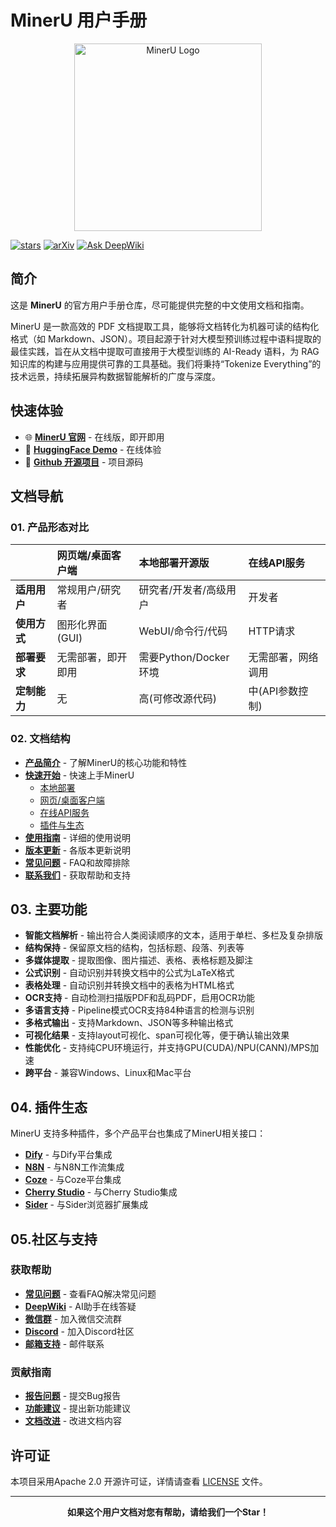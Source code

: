 # MinerU 用户手册

<div align="center">
  <img src="https://opendatalab.github.io/MinerU/images/MinerU-logo.png" width="300px" alt="MinerU Logo">
</div>

[![stars](https://img.shields.io/github/stars/opendatalab/MinerU.svg)](https://github.com/opendatalab/MinerU)
[![arXiv](https://img.shields.io/badge/arXiv-2409.18839-b31b1b.svg?logo=arXiv)](https://arxiv.org/abs/2409.18839)
[![Ask DeepWiki](https://deepwiki.com/badge.svg)](https://deepwiki.com/opendatalab/MinerU)

## 简介

这是 **MinerU** 的官方用户手册仓库，尽可能提供完整的中文使用文档和指南。

MinerU 是一款高效的 PDF 文档提取工具，能够将文档转化为机器可读的结构化格式（如 Markdown、JSON）。项目起源于针对大模型预训练过程中语料提取的最佳实践，旨在从文档中提取可直接用于大模型训练的 AI-Ready 语料，为 RAG 知识库的构建与应用提供可靠的工具基础。我们将秉持“Tokenize Everything”的技术远景，持续拓展异构数据智能解析的广度与深度。

## 快速体验

- 🌐 **[MinerU 官网](https://mineru.net/?source=github)** - 在线版，即开即用
- 🤗 **[HuggingFace Demo](https://huggingface.co/spaces/opendatalab/MinerU)** - 在线体验
- 🔬 **[Github 开源项目](https://mineru.net/)** - 项目源码
## 文档导航

### 01. 产品形态对比

|  | 网页端/桌面客户端 | 本地部署开源版 | 在线API服务 |
|:---|:---|:---|:---|
| **适用用户** | 常规用户/研究者 | 研究者/开发者/高级用户 | 开发者 |
| **使用方式** | 图形化界面(GUI) | WebUI/命令行/代码 | HTTP请求 |
| **部署要求** | 无需部署，即开即用 | 需要Python/Docker环境 | 无需部署，网络调用 |
| **定制能力** | 无 | 高(可修改源代码) | 中(API参数控制) |

### 02. 文档结构

- **[产品简介](docs/about/introduction.md)** - 了解MinerU的核心功能和特性
- **[快速开始](docs/quick-start/)** - 快速上手MinerU
  - [本地部署](docs/quick-start/local-deployment.md)
  - [网页/桌面客户端](docs/quick-start/web-client.md)
  - [在线API服务](docs/quick-start/api-service.md)
  - [插件与生态](docs/quick-start/plugins/)
- **[使用指南](docs/user-guides/)** - 详细的使用说明
- **[版本更新](docs/release-notes/)** - 各版本更新说明
- **[常见问题](docs/faq.md)** - FAQ和故障排除
- **[联系我们](docs/contact.md)** - 获取帮助和支持

## 03. 主要功能

- **智能文档解析** - 输出符合人类阅读顺序的文本，适用于单栏、多栏及复杂排版
- **结构保持** - 保留原文档的结构，包括标题、段落、列表等
- **多媒体提取** - 提取图像、图片描述、表格、表格标题及脚注
- **公式识别** - 自动识别并转换文档中的公式为LaTeX格式
- **表格处理** - 自动识别并转换文档中的表格为HTML格式
- **OCR支持** - 自动检测扫描版PDF和乱码PDF，启用OCR功能
- **多语言支持** - Pipeline模式OCR支持84种语言的检测与识别
- **多格式输出** - 支持Markdown、JSON等多种输出格式
- **可视化结果** - 支持layout可视化、span可视化等，便于确认输出效果
- **性能优化** - 支持纯CPU环境运行，并支持GPU(CUDA)/NPU(CANN)/MPS加速
- **跨平台** - 兼容Windows、Linux和Mac平台

## 04. 插件生态

MinerU 支持多种插件，多个产品平台也集成了MinerU相关接口：

- **[Dify](docs/quick-start/plugins/dify.md)** - 与Dify平台集成
- **[N8N](docs/quick-start/plugins/n8n.md)** - 与N8N工作流集成
- **[Coze](docs/quick-start/plugins/coze.md)** - 与Coze平台集成
- **[Cherry Studio](docs/quick-start/plugins/cherry-studio.md)** - 与Cherry Studio集成
- **[Sider](docs/quick-start/plugins/sider.md)** - 与Sider浏览器扩展集成

## 05.社区与支持

### 获取帮助
- **[常见问题](docs/faq.md)** - 查看FAQ解决常见问题
- **[DeepWiki](https://deepwiki.com/opendatalab/MinerU)** - AI助手在线答疑
- **[微信群](https://mineru.net/community-portal/?aliasId=3c430f94)** - 加入微信交流群
- **[Discord](https://discord.gg/Tdedn9GTXq)** - 加入Discord社区
- **[邮箱支持](mailto:OpenDataLab@pjlab.org.cn)** - 邮件联系

### 贡献指南
- **[报告问题](https://github.com/opendatalab/MinerU/issues)** - 提交Bug报告
- **[功能建议](https://github.com/opendatalab/MinerU/issues)** - 提出新功能建议
- **[文档改进](https://github.com/Natt-code216/MinerU_UM)** - 改进文档内容

## 许可证

本项目采用Apache 2.0 开源许可证，详情请查看 [LICENSE](https://www.apache.org/licenses/LICENSE-2.0) 文件。

---

<div align="center">

**如果这个用户文档对您有帮助，请给我们一个Star！**

</div>
